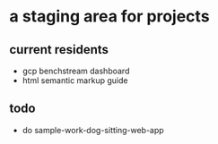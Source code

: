 # a staging area for projects

## current residents

- gcp benchstream dashboard
- html semantic markup guide

## todo

- do sample-work-dog-sitting-web-app
